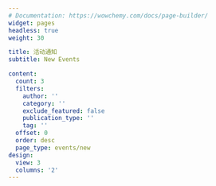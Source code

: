```yaml
---
# Documentation: https://wowchemy.com/docs/page-builder/
widget: pages
headless: true
weight: 30

title: 活动通知
subtitle: New Events

content:
  count: 3
  filters:
    author: ''
    category: ''
    exclude_featured: false
    publication_type: ''
    tag: ''
  offset: 0
  order: desc
  page_type: events/new
design:
  view: 3
  columns: '2'
---
```

